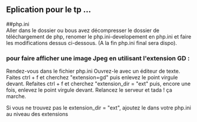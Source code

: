 ## Eplication pour le tp ...

##php.ini
<br>
Aller dans le dossier ou bous avez décompresser le dossier de téléchargement de php, renomer le php.ini-developement en php.ini
et faire les modifications dessus ci-dessous. (A la fin php.ini final sera dispo).

### pour faire afficher une image Jpeg en utilisant l'extension GD :
Rendez-vous dans le fichier php.ini
Ouvrez-le avec un éditeur de texte.
Faites ctrl + f et cherchez "extension=gd" puis enlevez le point virgule devant.
Refaites ctrl + f et cherchez "extension_dir = "ext" puis, encore une fois, enlevez le point virgule devant.
Relancez le serveur et tada ! ça marche.

Si vous ne trouvez pas le extension_dir = "ext", ajoutez le dans votre php.ini au niveau des extensions
